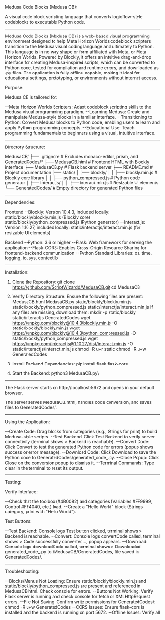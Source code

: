 Medusa Code Blocks (Medusa CB):

A visual code block scripting language that converts logicflow-style codeblocks to executable Python code.

____________________________________________________________________________________________________

Medusa Code Blocks (Medusa CB) is a web-based visual programming environment designed to help Meta Horizon Worlds codeblock scripters transition to the Medusa 
visual coding language and ultimately to Python. This language is in no way shape or form affiliated with Meta,  or Meta Horizon Worlds. Powered by Blockly, 
it offers an intuitive drag-and-drop interface for creating Medusa-inspired scripts, which can be converted to Python code, tested for compilation and runtime 
errors, and downloaded as .py files. The application is fully offline-capable, making it ideal for educational settings, prototyping, or environments without 
internet access.

Purpose:

Medusa CB is tailored for:

--Meta Horizon Worlds Scripters: Adapt codeblock scripting skills to the Medusa visual programming paradigm.
--Learning Medusa: Create and manipulate Medusa-style blocks in a familiar interface.
--Transitioning to Python: Convert Medusa blocks to Python code, enabling users to learn and apply Python programming concepts.
--Educational Use: Teach programming fundamentals to beginners using a visual, intuitive interface.

____________________________________________________________________________________________________

Directory Structure:

MedusaCB/
├── .gitignore           # Excludes monaco-editor, prism, and GeneratedCodes/*
├── MedusaCB.html        # Frontend HTML with Blockly interface
├── MedusaCB.py          # Flask backend server
├── README.md            # Project documentation
├── static/
│   ├── blockly/
│   │   ├── blockly.min.js        # Blockly core library
│   │   ├── python_compressed.js  # Python code generator
│   ├── interactjs/
│   │   ├── interact.min.js       # Resizable UI elements
└── GeneratedCodes/      # Empty directory for generated Python files

____________________________________________________________________________________________________

Dependencies:

Frontend
--Blockly: Version 10.4.3, included locally:
    static/blockly/blockly.min.js (Blockly core)
    static/blockly/python_compressed.js (Python generator)
--Interact.js: Version 1.10.27, included locally:
    static/interactjs/interact.min.js (for resizable UI elements)

Backend
--Python: 3.6 or higher
--Flask: Web framework for serving the application
--Flask-CORS: Enables Cross-Origin Resource Sharing for frontend-backend communication
--Python Standard Libraries: os, time, logging, io, sys, contextlib

____________________________________________________________________________________________________

Installation:

1. Clone the Repository:
    git clone https://github.com/ScriptWizardd/MedusaCB.git
    cd MedusaCB
    
2. Verify Directory Structure:
    Ensure the following files are present:
        MedusaCB.html
        MedusaCB.py
        static/blockly/blockly.min.js
        static/blockly/python_compressed.js
        static/interactjs/interact.min.js
    If any files are missing, download them:
        mkdir -p static/blockly static/interactjs GeneratedCodes
        wget https://unpkg.com/blockly@10.4.3/blockly.min.js -O static/blockly/blockly.min.js
        wget https://unpkg.com/blockly@10.4.3/python_compressed.js -O static/blockly/python_compressed.js
        wget https://unpkg.com/interactjs@1.10.27/dist/interact.min.js -O static/interactjs/interact.min.js
        chmod -R u+r static
        chmod -R u+w GeneratedCodes
        
3. Install Backend Dependencies:
    pip install flask flask-cors
    
4. Start the Backend:
    python3 MedusaCB.py\
____________________________________________________________________________________________________

The Flask server starts on http://localhost:5672 and opens in your default browser.

The server serves MedusaCB.html, handles code conversion, and saves files to GeneratedCodes/.

____________________________________________________________________________________________________

Using the Application:

--Create Code: Drag blocks from categories (e.g., Strings for print) to build Medusa-style scripts.
--Test Backend: Click Test Backend to verify server connectivity (terminal shows > Backend is reachable).
--Convert Code: Click Convert to test the generated Python code for errors (popup shows success or error message).
--Download Code: Click Download to save the Python code to GeneratedCodes/generated_code_<timestamp>.py.
--Close Popup: Click Close on the conversion popup to dismiss it.
--Terminal Commands: Type clear in the terminal to reset its output.

____________________________________________________________________________________________________

Testing:

Verify Interface:

--Check that the toolbox (#4B0082) and categories (Variables #FF9999, Control #FF4040, etc.) load.
--Create a "Hello World" block (Strings category, print with "Hello World").

Test Buttons:

--Test Backend: Console logs Test button clicked, terminal shows > Backend is reachable.
--Convert: Console logs convertCode called, terminal shows > Code successfully converted..., popup appears.
--Download: Console logs downloadCode called, terminal shows > Downloaded generated_code_<timestamp>.py to /MedusaCB/GeneratedCodes, file saved in GeneratedCodes/.

____________________________________________________________________________________________________

Troubleshooting:

--Blocks/Menus Not Loading: Ensure static/blockly/blockly.min.js and static/blockly/python_compressed.js are present and referenced in MedusaCB.html. Check console for errors.
--Buttons Not Working: Verify Flask server is running and check console for fetch or XMLHttpRequest errors.
--File Not Saving: Confirm write permissions for GeneratedCodes/:
    chmod -R u+w GeneratedCodes
--CORS Issues: Ensure flask-cors is installed and the backend is running on port 5672.
--Offline Issues: Verify all <script> tags in MedusaCB.html point to local files, and test without internet.

____________________________________________________________________________________________________

License:

This project is licensed under the MIT License. See the LICENSE file for details.










